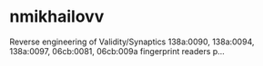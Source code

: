 # nmikhailovv
Reverse engineering of Validity/Synaptics 138a:0090, 138a:0094, 138a:0097, 06cb:0081, 06cb:009a fingerprint readers p…
